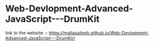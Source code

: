 # Web-Devlopment-Advanced-JavaScript---DrumKit 

link to the website :- https://mallasailesh.github.io/Web-Devlopment-Advanced-JavaScript---DrumKir/
